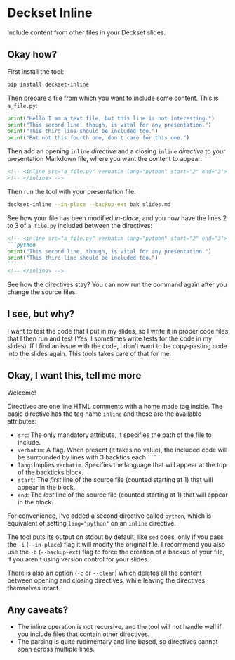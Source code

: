 # Deckset Inline

Include content from other files in your Deckset slides.

## Okay how?

First install the tool:

```bash
pip install deckset-inline
```

Then prepare a file from which you want to include some content. This is `a_file.py`:

```python
print("Hello I am a text file, but this line is not interesting.")
print("This second line, though, is vital for any presentation.")
print("This third line should be included too.")
print("But not this fourth one, don't care for this one.")
```

Then add an opening `inline` *directive* and a closing `inline` *directive* to your presentation Markdown file, where you want the content to appear:

```markdown
<!-- <inline src="a_file.py" verbatim lang="python" start="2" end="3"> -->
<!-- </inline> -->
```

Then run the tool with your presentation file:

```bash
deckset-inline --in-place --backup-ext bak slides.md
```

See how your file has been modified *in-place*, and you now have the lines 2 to 3 of `a_file.py` included between the directives:

````markdown
<!-- <inline src="a_file.py" verbatim lang="python" start="2" end="3"> -->
```python
print("This second line, though, is vital for any presentation.")
print("This third line should be included too.")
```
<!-- </inline> -->
````

See how the directives stay? You can now run the command again after you change the source files.

## I see, but why?

I want to test the code that I put in my slides, so I write it in proper code files that I then run and test (Yes, I sometimes write tests for the code in my slides). If I find an issue with the code, I don't want to be copy-pasting code into the slides again. This tools takes care of that for me.

## Okay, I want this, tell me more

Welcome!

Directives are one line HTML comments with a home made tag inside. The basic directive has the tag name `inline` and these are the available attributes:

 * `src`: The only mandatory attribute, it specifies the path of the file to include.
 * `verbatim`: A flag. When present (it takes no value), the included code will be surrounded by lines with 3 backtics each ` ``` `
 * `lang`: Implies `verbatim`. Specifies the language that will appear at the top of the backticks block.
 * `start`: The *first* line of the source file (counted starting at 1) that will appear in the block.
 * `end`: The *last* line of the source file (counted starting at 1) that will appear in the block.

For convenience, I've added a second directive called `python`, which is equivalent of setting `lang="python"` on an `inline` directive.

The tool puts its output on stdout by default, like `sed` does, only if you pass the `-i` (`--in-place`) flag it will modify the original file. I recommend you also use the `-b` (`--backup-ext`) flag to force the creation of a backup of your file, if you aren't using version control for your slides.

There is also an option (`-c` or `--clean`) which deletes all the content between opening and closing directives, while leaving the directives themselves intact.

## Any caveats?

* The inline operation is not recursive, and the tool will not handle well if you include files that contain other directives.
* The parsing is quite rudimentary and line based, so directives cannot span across multiple lines.
